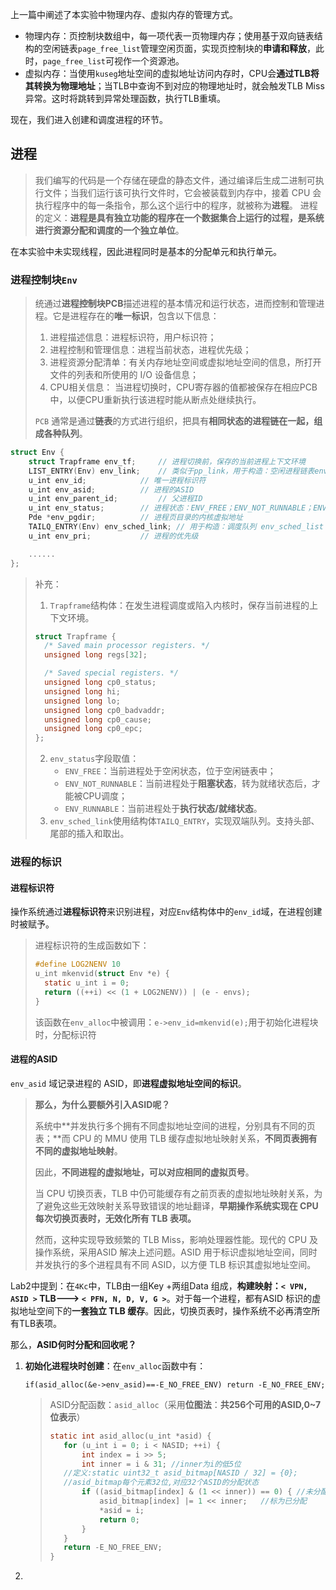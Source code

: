 上一篇中阐述了本实验中物理内存、虚拟内存的管理方式。

- 物理内存：页控制块数组中，每一项代表一页物理内存；使用基于双向链表结构的空闲链表`page_free_list`管理空闲页面，实现页控制块的**申请和释放**，此时，`page_free_list`可视作一个资源池。
- 虚拟内存：当使用`kuseg`地址空间的虚拟地址访问内存时，CPU会**通过TLB将其转换为物理地址**；当TLB中查询不到对应的物理地址时，就会触发TLB Miss异常。这时将跳转到异常处理函数，执行TLB重填。

现在，我们进入创建和调度进程的环节。

## 进程

> 我们编写的代码是一个存储在硬盘的静态文件，通过编译后生成⼆进制可执行文件；当我们运行该可执行文件时，它会被装载到内存中，接着 CPU 会执⾏程序中的每⼀条指令，那么这个运⾏中的程序，就被称为**进程**。 进程的定义：**进程是具有独立功能的程序在⼀个数据集合上运⾏的过程，是系统进行资源分配和调度的⼀个独立单位**。

在本实验中未实现线程，因此进程同时是基本的分配单元和执行单元。

### 进程控制块`Env`

> 统通过**进程控制块PCB**描述进程的基本情况和运行状态，进而控制和管理进程。它是进程存在的**唯一标识**，包含以下信息： 
>
> 1. 进程描述信息：进程标识符，用户标识符；
> 2. 进程控制和管理信息：进程当前状态，进程优先级；
> 3. 进程资源分配清单：有关内存地址空间或虚拟地址空间的信息，所打开⽂件的列表和所使⽤的 I/O 设备信息；
> 4. CPU相关信息： 当进程切换时，CPU寄存器的值都被保存在相应PCB中，以便CPU重新执⾏该进程时能从断点处继续执⾏。
>
> `PCB` 通常是通过**链表**的⽅式进⾏组织，把具有**相同状态的进程链在⼀起，组成各种队列**。

```c
struct Env {
	struct Trapframe env_tf;	 // 进程切换前，保存的当前进程上下文环境
	LIST_ENTRY(Env) env_link;	 // 类似于pp_link，用于构造：空闲进程链表env_free_list
	u_int env_id;			 // 唯一进程标识符
	u_int env_asid;			 // 进程的ASID
	u_int env_parent_id;		 // 父进程ID
	u_int env_status;		 // 进程状态：ENV_FREE；ENV_NOT_RUNNABLE；ENV_RUNNABLE
	Pde *env_pgdir;			 // 进程页目录的内核虚拟地址
	TAILQ_ENTRY(Env) env_sched_link; // 用于构造：调度队列 env_sched_list
	u_int env_pri;			 // 进程的优先级

	......
};
```

> 补充：
>
> 1. `Trapframe`结构体：在发生进程调度或陷入内核时，保存当前进程的上下文环境。
>
> ```c
> struct Trapframe {
> 	/* Saved main processor registers. */
> 	unsigned long regs[32];
> 
> 	/* Saved special registers. */
> 	unsigned long cp0_status;
> 	unsigned long hi;
> 	unsigned long lo;
> 	unsigned long cp0_badvaddr;
> 	unsigned long cp0_cause;
> 	unsigned long cp0_epc;
> };
> ```
>
> 2. `env_status`字段取值：
>    * `ENV_FREE`：当前进程处于空闲状态，位于空闲链表中；
>    * `ENV_NOT_RUNNABLE`：当前进程处于**阻塞状态**，转为就绪状态后，才能被CPU调度；
>    * `ENV_RUNNABLE`：当前进程处于**执行状态/就绪状态**。
> 3. `env_sched_link`使用结构体`TAILQ_ENTRY`，实现双端队列。支持头部、尾部的插入和取出。



### 进程的标识

#### 进程标识符

操作系统通过**进程标识符**来识别进程，对应`Env`结构体中的`env_id`域，在进程创建时被赋予。

> 进程标识符的生成函数如下：
>
> ```c
> #define LOG2NENV 10
> u_int mkenvid(struct Env *e) {
> 	static u_int i = 0;
> 	return ((++i) << (1 + LOG2NENV)) | (e - envs);
> }
> ```
>
> 该函数在`env_alloc`中被调用：`e->env_id=mkenvid(e);`用于初始化进程块时，分配标识符



#### 进程的ASID

`env_asid` 域记录进程的 ASID，即**进程虚拟地址空间的标识**。

> **那么，为什么要额外引入ASID呢？**
>
> 系统中**并发执行多个拥有不同虚拟地址空间的进程，分别具有不同的页表；**而 CPU 的 MMU 使用 TLB 缓存虚拟地址映射关系，**不同页表拥有不同的虚拟地址映射**。
>
> 因此，**不同进程的虚拟地址，可以对应相同的虚拟页号**。
>
> 当 CPU 切换页表，TLB 中仍可能缓存有之前页表的虚拟地址映射关系，为了避免这些无效映射关系导致错误的地址翻译，**早期操作系统实现在 CPU 每次切换页表时，无效化所有 TLB 表项。**
>
>
> 然而，这种实现导致频繁的 TLB Miss，影响处理器性能。现代的 CPU 及操作系统，采用ASID 解决上述问题。ASID 用于标识虚拟地址空间，同时并发执行的多个进程具有不同 ASID，以方便 TLB 标识其虚拟地址空间。

Lab2中提到：在`4Kc`中，TLB由⼀组Key +两组Data 组成，**构建映射：`< VPN, ASID >` TLB---> `< PFN, N, D, V, G >`**。对于每一个进程，都有ASID 标识的虚拟地址空间下的**一套独立 TLB 缓存**。因此，切换页表时，操作系统不必再清空所有TLB表项。

那么，**ASID何时分配和回收呢？**

1. **初始化进程块时创建**：在`env_alloc`函数中有：

   `if(asid_alloc(&e->env_asid)==-E_NO_FREE_ENV) return -E_NO_FREE_ENV;`

   > ASID分配函数：`asid_alloc`（采用**位图法**：**共256个可⽤的ASID,0~7位表示**）
   >
   > ```c
   > static int asid_alloc(u_int *asid) {
   > 	for (u_int i = 0; i < NASID; ++i) {
   > 		int index = i >> 5;
   > 		int inner = i & 31;	//inner为i的低5位
   > 	//定义:static uint32_t asid_bitmap[NASID / 32] = {0};
   > 	//asid_bitmap每个元素32位,对应32个ASID的分配状态
   > 		if ((asid_bitmap[index] & (1 << inner)) == 0) {	//未分配
   > 			asid_bitmap[index] |= 1 << inner;	//标为已分配
   > 			*asid = i;
   > 			return 0;
   > 		}
   > 	}
   > 	return -E_NO_FREE_ENV;
   > }
   > ```

2. 